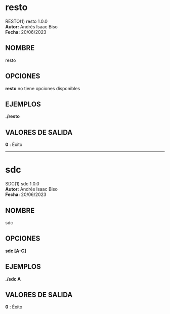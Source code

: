 # resto
RESTO(1) resto 1.0.0  
**Autor:** Andrés Isaac Biso  
**Fecha:** 20/06/2023  

## NOMBRE
resto

## OPCIONES
**resto** no tiene opciones disponibles

## EJEMPLOS
**./resto**

## VALORES DE SALIDA
**0**
: Éxito

---

# sdc
SDC(1) sdc 1.0.0  
**Autor:** Andrés Isaac Biso  
**Fecha:** 20/06/2023  

## NOMBRE
sdc

## OPCIONES
**sdc [A-C]**

## EJEMPLOS
**./sdc A**

## VALORES DE SALIDA
**0**
: Éxito
